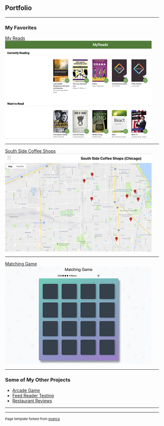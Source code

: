 ## Portfolio

---

### My Favorites 

[My Reads](/myreads)
<img src="images/myreads_thumb.jpg?raw=true"/>

---
[South Side Coffee Shops](/pdf/sample_presentation.pdf)
<img src="images/maps_thumb.jpg?raw=true"/>

---
[Matching Game](http://example.com/)
<img src="images/memory_thumbnail.jpg?raw=true"/>

---

### Some of My Other Projects

- [Arcade Game](http://example.com/)
- [Feed Reader Testing](https://github.com/dboston528/frontend-nanodegree-feedreader)
- [Restaurant Reviews](https://github.com/dboston528/restaurant-stage-1)


---




---
<p style="font-size:11px">Page template forked from <a href="https://github.com/evanca/quick-portfolio">evanca</a></p>
<!-- Remove above link if you don't want to attibute -->
